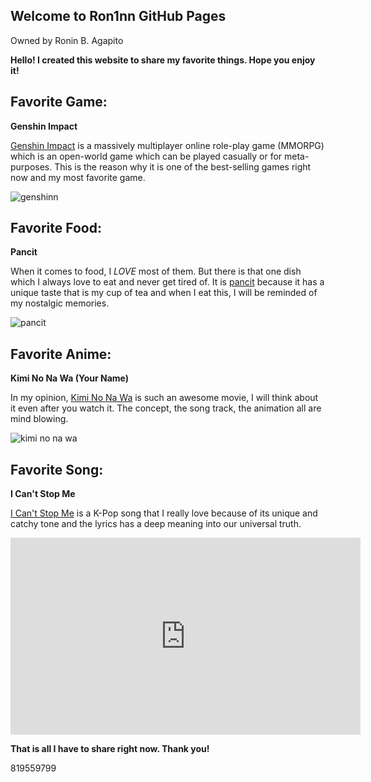 ## Welcome to Ron1nn GitHub Pages
Owned by Ronin B. Agapito

**Hello! I created this website to share my favorite things. Hope you enjoy it!**

## Favorite Game:

**Genshin Impact**

[Genshin Impact](https://genshin.hoyoverse.com) is a massively multiplayer online role-play game (MMORPG) which is an open-world game which can be played casually or for meta-purposes. This is the reason why it is one of the best-selling games right now and my most favorite game.

![genshinn](https://user-images.githubusercontent.com/99853548/155483483-4364aa40-2047-45a2-a531-b06abfb8f955.jpg)

## Favorite Food:

**Pancit**

When it comes to food, I _LOVE_ most of them. But there is that one dish which I always love to eat and never get tired of. It is [pancit](https://en.wikipedia.org/wiki/Pancit) because it has a unique taste that is my cup of tea and when I eat this, I will be reminded of my nostalgic memories.

![pancit](https://user-images.githubusercontent.com/99853548/155484402-fc7274e6-a040-4867-968a-f1971bbefdc8.jpg)

## Favorite Anime:

**Kimi No Na Wa (Your Name)**

In my opinion, [Kimi No Na Wa](https://en.wikipedia.org/wiki/Your_Name) is such an awesome movie, I will think about it even after you watch it. The concept, the song track, the animation all are mind blowing.

![kimi no na wa](https://user-images.githubusercontent.com/99853548/155487251-1d2a57c5-13dd-43ac-a962-119dda106bd5.jpg)

## Favorite Song:

**I Can't Stop Me**

[I Can't Stop Me](https://open.spotify.com/track/37ZtpRBkHcaq6hHy0X98zn?si=4334ff9a325c43c5) is a K-Pop song that I really love because of its unique and catchy tone and the lyrics has a deep meaning into our universal truth.

<iframe width="560" height="315" src="https://www.youtube.com/embed/CM4CkVFmTds" title="YouTube video player" frameborder="0" allow="accelerometer; autoplay; clipboard-write; encrypted-media; gyroscope; picture-in-picture" allowfullscreen></iframe>




**That is all I have to share right now. Thank you!**


819559799
